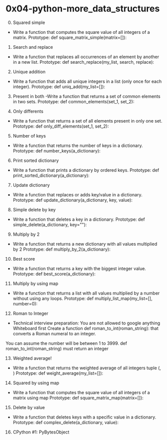 # 0x04-python-more_data_structures
0. Squared simple
- Write a function that computes the square value of all integers of a matrix.
Prototype: def square_matrix_simple(matrix=[]):

1. Search and replace
- Write a function that replaces all occurrences of an element by another in a new list.
Prototype: def search_replace(my_list, search, replace):

2. Unique addition
- Write a function that adds all unique integers in a list (only once for each integer).
Prototype: def uniq_add(my_list=[]):

3. Present in both
-Write a function that returns a set of common elements in two sets.
Prototype: def common_elements(set_1, set_2):

4. Only differents
- Write a function that returns a set of all elements present in only one set.
Prototype: def only_diff_elements(set_1, set_2):

5. Number of keys
- Write a function that returns the number of keys in a dictionary.
Prototype: def number_keys(a_dictionary):

6. Print sorted dictionary
- Write a function that prints a dictionary by ordered keys.
Prototype: def print_sorted_dictionary(a_dictionary):

7. Update dictionary
- Write a function that replaces or adds key/value in a dictionary.
Prototype: def update_dictionary(a_dictionary, key, value):

8. Simple delete by key
- Write a function that deletes a key in a dictionary.
Prototype: def simple_delete(a_dictionary, key=""):

9. Multiply by 2
- Write a function that returns a new dictionary with all values multiplied by 2
Prototype: def multiply_by_2(a_dictionary):

10. Best score
- Write a function that returns a key with the biggest integer value.
Prototype: def best_score(a_dictionary):

11. Multiply by using map
- Write a function that returns a list with all values multiplied by a number without using any loops.
Prototype: def multiply_list_map(my_list=[], number=0):

12. Roman to Integer
- Technical interview preparation:
You are not allowed to google anything
Whiteboard first
Create a function def roman_to_int(roman_string): that converts a Roman numeral to an integer.

You can assume the number will be between 1 to 3999.
def roman_to_int(roman_string) must return an integer

13. Weighted average!
- Write a function that returns the weighted average of all integers tuple (<score>, <weight>)
Prototype: def weight_average(my_list=[]):

14. Squared by using map
- Write a function that computes the square value of all integers of a matrix using map
Prototype: def square_matrix_map(matrix=[]):

15. Delete by value
- Write a function that deletes keys with a specific value in a dictionary.
Prototype: def complex_delete(a_dictionary, value):

16. CPython #1: PyBytesObject
